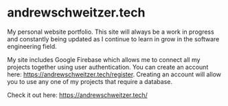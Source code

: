 # andrewschweitzer.tech

My personal website portfolio. This site will always be a work in progress and constantly being updated as I continue to learn in grow in the software engineering field.

My site includes Google Firebase which allows me to connect all my projects together using user authentication. You can create an account here: https://andrewschweitzer.tech/register. Creating an account will allow you to use any one of my projects that require a database.

Check it out here: https://andrewschweitzer.tech/